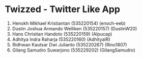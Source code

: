 # Twizzed - Twitter Like App
1.	Henokh Mikhael Kristiantan (535220154) (enoch-eeb)
2.	Dustin Joshua Armando Welliken (535220157) (DustinW20)
3.	Hans Christian Handoto (535220159)  (Alpucap)
4.	Adhitya Indra Raharja (535220160)  (AdhityaIR)
5.	Ridhwan Kautsar Dwi Julianto (535220267)  (Rino1807)
6.	Gilang Samudro Suwarjono (535229202)  (GilangSamudro)

